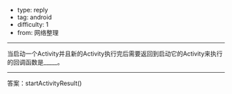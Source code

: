 - type: reply
- tag: android
- difficulty:  1
- from: 网络整理

--------

当启动一个Activity并且新的Activity执行完后需要返回到启动它的Activity来执行 的回调函数是_____。

---------

答案：startActivityResult()

